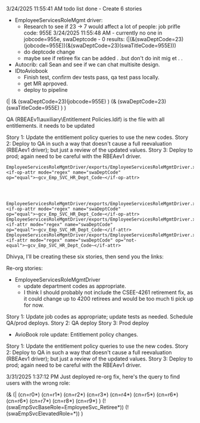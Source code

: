 
3/24/2025 11:55:41 AM
 todo list
done - Create 6 stories
 - EmployeeServicesRoleMgmt driver:
   - Research to see if 23 -> 7 would affect a lot of people: job prifle code: 955E
     3/24/2025 11:55:48 AM - currently no one in jobcode=955e, swaDeptcode - 0 results: (|(&(swaDeptCode=23)(jobcode=955E))(&(swaDeptCode=23)(swaTitleCode=955E)))
   - do deptcode change
   - maybe see if retiree fix can be added . .but don't do init mig et . .
 - Autocrib: call Sean and see if we can chat multisite design.
 - IDtoAviobook
   - Finish test, confirm dev tests pass, qa test pass locally.
   - get MR aprpoved.
   - deploy to pipeline


(|
    (&
    (swaDeptCode=23)(jobcode=955E)
    )
    (&
        (swaDeptCode=23)(swaTitleCode=955E)
    )
)




QA (RBEAEv1\auxiliary\Entitlement Policies.ldif) is the file with all entitlements. it needs to be updated

Story 1: Update the entitlement policy queries to use the new codes.
   Story 2: Deploy to QA in such a way that doesn't cause a full reevaluation (RBEAev1 driver); but just a review of the updated values.
   Story 3: Deploy to prod; again need to be careful with the RBEAev1 driver.










    EmployeeServicesRoleMgmtDriver/exports/EmployeeServicesRoleMgmtDriver.xml:                                            <if-op-attr mode="regex" name="swaDeptCode" op="equal">~gcv_Emp_SVC_HR_Dept_Code~</if-op-attr>




    EmployeeServicesRoleMgmtDriver/exports/EmployeeServicesRoleMgmtDriver.xml:                                            <if-op-attr mode="regex" name="swaDeptCode" op="equal">~gcv_Emp_SVC_HR_Dept_Code~</if-op-attr>
    EmployeeServicesRoleMgmtDriver/exports/EmployeeServicesRoleMgmtDriver.xml:                                    <if-attr mode="regex" name="swaDeptCode" op="equal">~gcv_Emp_SVC_HR_Dept_Code~</if-attr>
    EmployeeServicesRoleMgmtDriver/exports/EmployeeServicesRoleMgmtDriver.xml:                                    <if-attr mode="regex" name="swaDeptCode" op="not-equal">~gcv_Emp_SVC_HR_Dept_Code~</if-attr>







Dhivya, I'll be creating these six stories, then send you the links:

Re-org stories:
  - EmployeeServicesRoleMgmtDriver
     - update department codes as appropriate.
     - I think I should probably not include the CSEE-4261 retirement fix, as it could change up to 4200 retirees and would be too much ti pick up for now.

  Story 1: Update job codes as appropriate; update tests as needed. Schedule QA/prod deploys.
  Story 2: QA deploy
  Story 3: Prod deploy

   - AvioBook role update:
    Entitlement policy changes.

   Story 1: Update the entitlement policy queries to use the new codes.
   Story 2: Deploy to QA in such a way that doesn't cause a full reevaluation (RBEAev1 driver); but just a review of the updated values.
   Story 3: Deploy to prod; again need to be careful with the RBEAev1 driver.


3/31/2025 1:37:12 PM
Just deployed re-org fix, here's the query to find users with the wrong role:

(&
    (|
        (cn=r0*)
        (cn=r1*)
        (cn=r2*)
        (cn=r3*)
        (cn=r4*)
        (cn=r5*)
        (cn=r6*)
        (cn=r6*)
        (cn=r7*)
        (cn=r8*)
        (cn=r9*)
    )
    (!(swaEmpSvcBaseRole=EmployeeSvc_Retiree*))
    (!(swaEmpSvcElevatedRole=*))
)




































